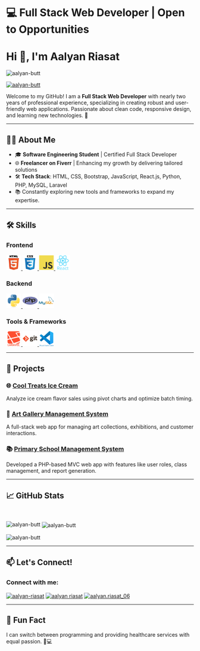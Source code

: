# 💻 Full Stack Web Developer | Open to Opportunities

<h1>Hi 👋, I'm Aalyan Riasat</h1>

<p align="left"> <img src="https://komarev.com/ghpvc/?username=aalyan-butt&label=Profile%20views&color=0e75b6&style=flat" alt="aalyan-butt" /> </p>

<p align="left"> <a href="https://github.com/ryo-ma/github-profile-trophy"><img src="https://github-profile-trophy.vercel.app/?username=aalyan-butt" alt="aalyan-butt" /></a> </p>

Welcome to my GitHub! I am a **Full Stack Web Developer** with nearly two years of professional experience, specializing in creating robust and user-friendly web applications. Passionate about clean code, responsive design, and learning new technologies. 🚀

---

## 👨‍💻 About Me

- 🎓 **Software Engineering Student** | Certified Full Stack Developer  
- 🌐 **Freelancer on Fiverr** | Enhancing my growth by delivering tailored solutions  
- 🛠️ **Tech Stack**: HTML, CSS, Bootstrap, JavaScript, React.js, Python, PHP, MySQL, Laravel  
- 📚 Constantly exploring new tools and frameworks to expand my expertise.

---

## 🛠️ Skills

### Frontend
<p align="left"> <a href="https://www.w3schools.com/html/" target="_blank" rel="noreferrer"> <img src="https://raw.githubusercontent.com/devicons/devicon/master/icons/html5/html5-original-wordmark.svg" alt="html5" width="40" height="40"/> </a> <a href="https://www.w3schools.com/css/" target="_blank" rel="noreferrer"> <img src="https://raw.githubusercontent.com/devicons/devicon/master/icons/css3/css3-original-wordmark.svg" alt="css3" width="40" height="40"/> </a> <a href="https://developer.mozilla.org/en-US/docs/Web/JavaScript" target="_blank" rel="noreferrer"> <img src="https://raw.githubusercontent.com/devicons/devicon/master/icons/javascript/javascript-original.svg" alt="javascript" width="40" height="40"/> </a> <a href="https://reactjs.org/" target="_blank" rel="noreferrer"> <img src="https://raw.githubusercontent.com/devicons/devicon/master/icons/react/react-original-wordmark.svg" alt="react" width="40" height="40"/> </a> </p>

### Backend
<p align="left"> <a href="https://www.python.org" target="_blank" rel="noreferrer"> <img src="https://raw.githubusercontent.com/devicons/devicon/master/icons/python/python-original.svg" alt="python" width="40" height="40"/> </a> <a href="https://www.php.net" target="_blank" rel="noreferrer"> <img src="https://raw.githubusercontent.com/devicons/devicon/master/icons/php/php-original.svg" alt="php" width="40" height="40"/> </a> <a href="https://www.mysql.com/" target="_blank" rel="noreferrer"> <img src="https://raw.githubusercontent.com/devicons/devicon/master/icons/mysql/mysql-original-wordmark.svg" alt="mysql" width="40" height="40"/> </a> </p>

### Tools & Frameworks
<p align="left"> <a href="https://laravel.com/" target="_blank" rel="noreferrer"> <img src="https://raw.githubusercontent.com/devicons/devicon/master/icons/laravel/laravel-plain-wordmark.svg" alt="laravel" width="40" height="40"/> </a> <a href="https://git-scm.com/" target="_blank" rel="noreferrer"> <img src="https://raw.githubusercontent.com/devicons/devicon/master/icons/git/git-original-wordmark.svg" alt="git" width="40" height="40"/> </a> <a href="https://code.visualstudio.com/" target="_blank" rel="noreferrer"> <img src="https://raw.githubusercontent.com/devicons/devicon/master/icons/vscode/vscode-original-wordmark.svg" alt="vscode" width="40" height="40"/> </a> </p>

---

## 🚀 Projects

### 🌐 [Cool Treats Ice Cream](https://github.com/yourusername/cool-treats)
Analyze ice cream flavor sales using pivot charts and optimize batch timing.

### 🎨 [Art Gallery Management System](https://github.com/yourusername/art-gallery)
A full-stack web app for managing art collections, exhibitions, and customer interactions.

### 📚 [Primary School Management System](https://github.com/yourusername/school-management)
Developed a PHP-based MVC web app with features like user roles, class management, and report generation.

---

## 📈 GitHub Stats
<p><img src = "https://github-readme-stats.vercel.app/api?username=yourusername&count_private=true&show_icons=true&theme=radical)" alt = "" /></p>

<p><img align="left" src="https://github-readme-stats.vercel.app/api/top-langs?username=aalyan-butt&show_icons=true&locale=en&layout=compact" alt="aalyan-butt" /></p>

<p>&nbsp;<img align="center" src="https://github-readme-stats.vercel.app/api?username=aalyan-butt&show_icons=true&locale=en" alt="aalyan-butt" /></p>

<p><img align="center" src="https://github-readme-streak-stats.herokuapp.com/?user=aalyan-butt&" alt="aalyan-butt" /></p>

---

## 📫 Let's Connect!

<h3 align="left">Connect with me:</h3>
<p align="left">
<a href="https://linkedin.com/in/aalyan-riasat" target="blank"><img align="center" src="https://raw.githubusercontent.com/rahuldkjain/github-profile-readme-generator/master/src/images/icons/Social/linked-in-alt.svg" alt="aalyan-riasat" height="30" width="40" /></a>
<a href="https://fb.com/aalyan riasat" target="blank"><img align="center" src="https://raw.githubusercontent.com/rahuldkjain/github-profile-readme-generator/master/src/images/icons/Social/facebook.svg" alt="aalyan riasat" height="30" width="40" /></a>
<a href="https://instagram.com/aalyan.riasat_06" target="blank"><img align="center" src="https://raw.githubusercontent.com/rahuldkjain/github-profile-readme-generator/master/src/images/icons/Social/instagram.svg" alt="aalyan.riasat_06" height="30" width="40" /></a>
</p>

---

## 🌟 Fun Fact
I can switch between programming and providing healthcare services with equal passion. 💉💻
